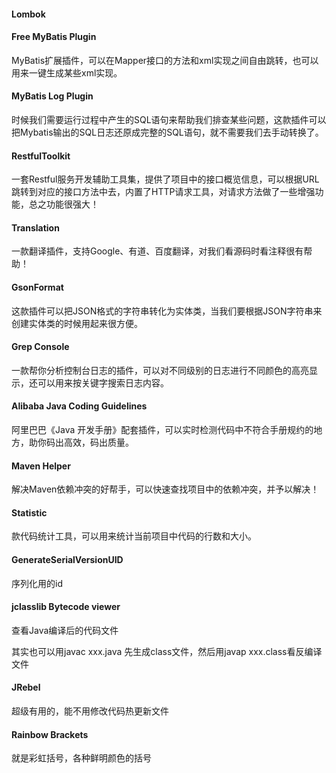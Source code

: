 #### Lombok

#### Free MyBatis Plugin

MyBatis扩展插件，可以在Mapper接口的方法和xml实现之间自由跳转，也可以用来一键生成某些xml实现。

#### MyBatis Log Plugin

时候我们需要运行过程中产生的SQL语句来帮助我们排查某些问题，这款插件可以把Mybatis输出的SQL日志还原成完整的SQL语句，就不需要我们去手动转换了。

#### RestfulToolkit

一套Restful服务开发辅助工具集，提供了项目中的接口概览信息，可以根据URL跳转到对应的接口方法中去，内置了HTTP请求工具，对请求方法做了一些增强功能，总之功能很强大！

#### Translation

一款翻译插件，支持Google、有道、百度翻译，对我们看源码时看注释很有帮助！

#### GsonFormat

这款插件可以把JSON格式的字符串转化为实体类，当我们要根据JSON字符串来创建实体类的时候用起来很方便。

#### Grep Console

一款帮你分析控制台日志的插件，可以对不同级别的日志进行不同颜色的高亮显示，还可以用来按关键字搜索日志内容。

#### Alibaba Java Coding Guidelines

阿里巴巴《Java 开发手册》配套插件，可以实时检测代码中不符合手册规约的地方，助你码出高效，码出质量。

#### Maven Helper

解决Maven依赖冲突的好帮手，可以快速查找项目中的依赖冲突，并予以解决！

#### Statistic

款代码统计工具，可以用来统计当前项目中代码的行数和大小。

#### GenerateSerialVersionUID

序列化用的id

#### jclasslib Bytecode viewer

查看Java编译后的代码文件

其实也可以用javac xxx.java 先生成class文件，然后用javap xxx.class看反编译文件

#### JRebel 

超级有用的，能不用修改代码热更新文件

#### Rainbow Brackets

就是彩虹括号，各种鲜明颜色的括号

